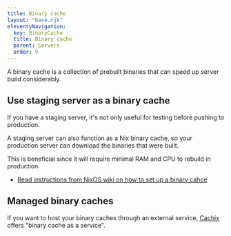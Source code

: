 ```yaml
---
title: Binary cache
layout: "base.njk"
eleventyNavigation:
  key: BinaryCache
  title: Binary cache
  parent: Servers
  order: 9
---
```


A binary cache is a collection of prebuilt binaries that can speed up server build considerably.

## Use staging server as a binary cache

If you have a staging server, it's not only useful for testing before pushing to production.

A staging server can also function as a Nix binary cache, so your production server can download the binaries that were built.

This is beneficial since it will require minimal RAM and CPU to rebuild in production.

- [Read instructions from NixOS wiki on how to set up a binary cahce](https://NixOS.wiki/wiki/Binary_Cache)

## Managed binary caches

If you want to host your binary caches through an external service, <a target="_blank" href="https://www.cachix.org/">Cachix</a> offers "binary cache as a service".
